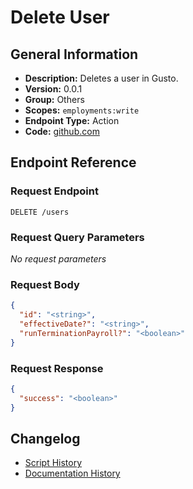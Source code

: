 # Delete User

## General Information

- **Description:** Deletes a user in Gusto.
- **Version:** 0.0.1
- **Group:** Others
- **Scopes:** `employments:write`
- **Endpoint Type:** Action
- **Code:** [github.com](https://github.com/NangoHQ/integration-templates/tree/main/integrations/gusto-demo/actions/delete-user.ts)


## Endpoint Reference

### Request Endpoint

`DELETE /users`

### Request Query Parameters

_No request parameters_

### Request Body

```json
{
  "id": "<string>",
  "effectiveDate?": "<string>",
  "runTerminationPayroll?": "<boolean>"
}
```

### Request Response

```json
{
  "success": "<boolean>"
}
```

## Changelog

- [Script History](https://github.com/NangoHQ/integration-templates/commits/main/integrations/gusto-demo/actions/delete-user.ts)
- [Documentation History](https://github.com/NangoHQ/integration-templates/commits/main/integrations/gusto-demo/actions/delete-user.md)

<!-- END  GENERATED CONTENT -->

